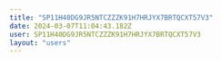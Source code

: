 ```yaml
---
title: "SP11H40DG9JR5NTCZZZK91H7HRJYX7BRTQCXT57V3"
date: 2024-03-07T11:04:43.182Z
user: SP11H40DG9JR5NTCZZZK91H7HRJYX7BRTQCXT57V3
layout: "users"
---
```

    